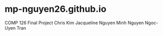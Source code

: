 # mp-nguyen26.github.io
 COMP 126 Final Project
 Chris Kim
 Jacqueline Nguyen
 Minh Nguyen
 Ngoc-Uyen Tran

